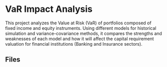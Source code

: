 # VaR Impact Analysis

This project analyzes the Value at Risk (VaR) of portfolios composed of fixed income and equity instruments. Using different models for historical simulation and variance-covariance methods, it compares the strengths and weaknesses of each model and how it will affect the capital requirement valuation for financial institutions (Banking and Insurance sectors). 

## Files


